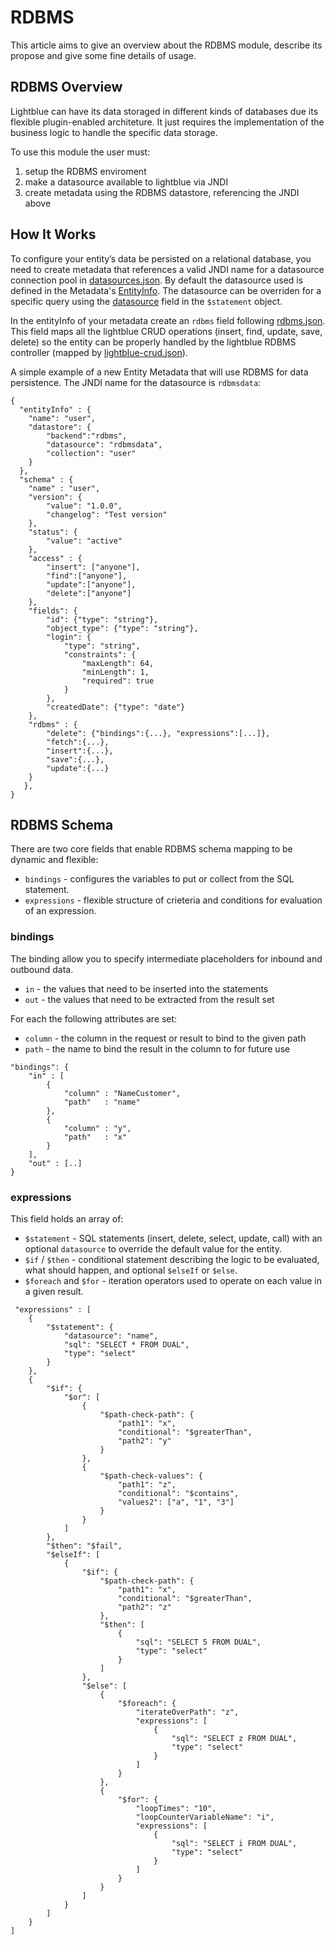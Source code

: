 # RDBMS

This article aims to give an overview about the RDBMS module, describe its propose and give some fine details of usage.

## RDBMS Overview

Lightblue can have its data storaged in different kinds of databases due its flexible plugin-enabled architeture.  It just requires the implementation of the business logic to handle the specific data storage.

To use this module the user must:

1. setup the RDBMS enviroment
2. make a datasource available to lightblue via JNDI
3. create metadata using the RDBMS datastore, referencing the JNDI above

## How It Works

To configure your entity’s data be persisted on a relational database, you need to create metadata that references a valid JNDI name for a datasource connection pool in [datasources.json](https://github.com/lightblue-platform/lightblue/blob/master/lightblue-rest/etc/mongo/datasources.json). By default the datasource used is defined in the Metadata's [EntityInfo](https://github.com/lightblue-platform/lightblue/blob/master/lightblue-core/metadata/src/main/resources/json-schema/metadata/entityInfo.json).  The datasource can be overriden for a specific query using the [datasource](https://github.com/lightblue-platform/lightblue/blob/master/lightblue-rdbms/metadata/src/main/resources/json-schema/metadata/rdbms/metadata/operation.json#L66) field in the `$statement` object.

In the entityInfo of your metadata create an `rdbms` field following [rdbms.json](https://github.com/lightblue-platform/lightblue/blob/master/lightblue-rdbms/metadata/src/main/resources/json-schema/metadata/rdbms/metadata/rdbms.json).  This field maps all the lightblue CRUD operations (insert, find, update, save, delete) so the entity can be properly handled by the lightblue RDBMS controller (mapped by [lightblue-crud.json](https://github.com/lightblue-platform/lightblue/blob/master/lightblue-rest/etc/mongo/lightblue-crud.json)).

A simple example of a new Entity Metadata that will use RDBMS for data persistence.  The JNDI name for the datasource is `rdbmsdata`:
```
{
  "entityInfo" : {
    "name": "user",
    "datastore": {
        "backend":"rdbms",
        "datasource": "rdbmsdata",
        "collection": "user"
    }
  },
  "schema" : {
    "name" : "user",
    "version": {
        "value": "1.0.0",
        "changelog": "Test version"
    },
    "status": {
        "value": "active"
    },
    "access" : {
        "insert": ["anyone"],
        "find":["anyone"],
        "update":["anyone"],
        "delete":["anyone"]
    },
    "fields": {
        "id": {"type": "string"},
        "object_type": {"type": "string"},
        "login": {
            "type": "string",
            "constraints": {
                "maxLength": 64,
                "minLength": 1,
                "required": true
            }
        },
        "createdDate": {"type": "date"}
    },
    "rdbms" : {
        "delete": {"bindings":{...}, "expressions":[...]},
        "fetch":{...},
        "insert":{...},
        "save":{...},
        "update":{...}
    }
   },
}
```

## RDBMS Schema

There are two core fields that enable RDBMS schema mapping to be dynamic and flexible:

* `bindings` - configures the variables to put or collect from the SQL statement.
* `expressions` - flexible structure of crieteria and conditions for evaluation of an expression.

### bindings

The binding allow you to specify intermediate placeholders for inbound and outbound data.

* `in` - the values that need to be inserted into the statements
* `out` - the values that need to be extracted from the result set

For each the following attributes are set:
* `column` - the column in the request or result to bind to the given path
* `path` - the name to bind the result in the column to for future use

```
"bindings": {
    "in" : [
        {
            "column" : "NameCustomer",
            "path"   : "name"
        },
        {
            "column" : "y",
            "path"   : "x"
        }
    ],
    "out" : [..]
}
```

### expressions

This field holds an array of:


* `$statement` - SQL statements (insert, delete, select, update, call) with an optional `datasource` to override the default value for the entity.
* `$if` / `$then` - conditional statement describing the logic to be evaluated, what should happen, and optional `$elseIf` or `$else`.
* `$foreach` and `$for` - iteration operators used to operate on each value in a given result.


```
 "expressions" : [
    {
        "$statement": {
            "datasource": "name",
            "sql": "SELECT * FROM DUAL",
            "type": "select"
        }
    },
    {
        "$if": {
            "$or": [
                {
                    "$path-check-path": {
                        "path1": "x",
                        "conditional": "$greaterThan",
                        "path2": "y"
                    }
                },
                {
                    "$path-check-values": {
                        "path1": "z",
                        "conditional": "$contains",
                        "values2": ["a", "1", "3"]
                    }
                }
            ]
        },
        "$then": "$fail",
        "$elseIf": [
            {
                "$if": {
                    "$path-check-path": {
                        "path1": "x",
                        "conditional": "$greaterThan",
                        "path2": "z"
                    },
                    "$then": [
                        {
                            "sql": "SELECT 5 FROM DUAL",
                            "type": "select"
                        }
                    ]
                },
                "$else": [
                    {
                        "$foreach": {
                            "iterateOverPath": "z",
                            "expressions": [
                                {
                                    "sql": "SELECT z FROM DUAL",
                                    "type": "select"
                                }
                            ]
                        }
                    },
                    {
                        "$for": {
                            "loopTimes": "10",
                            "loopCounterVariableName": "i",
                            "expressions": [
                                {
                                    "sql": "SELECT i FROM DUAL",
                                    "type": "select"
                                }
                            ]
                        }
                    }
                ]
            }
        ]
    }
]
```


